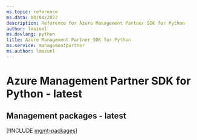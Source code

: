 ```yaml
---
ms.topic: reference
ms.data: 08/04/2022
description: Reference for Azure Management Partner SDK for Python
author: lmazuel
ms.devlang: python
title: Azure Management Partner SDK for Python
ms.service: managementpartner
ms.author: lmazuel
---
```

# Azure Management Partner SDK for Python - latest

## Management packages - latest
[!INCLUDE [mgmt-packages](management-partner-mgmt-index.md)]